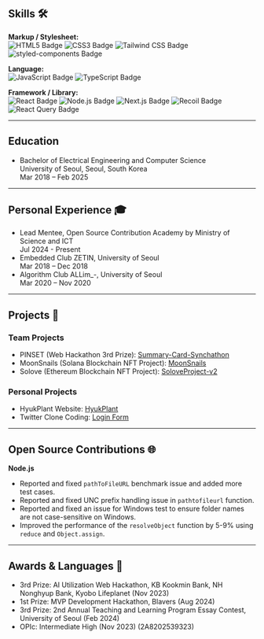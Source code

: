 ## Skills 🛠

**Markup / Stylesheet:**  
![HTML5 Badge](https://img.shields.io/badge/HTML5-E34F26?style=flat&logo=HTML5&logoColor=white) 
![CSS3 Badge](https://img.shields.io/badge/CSS3-1572B6?style=flat&logo=CSS3&logoColor=white) 
![Tailwind CSS Badge](https://img.shields.io/badge/Tailwind_CSS-38B2AC?style=flat&logo=tailwind-css&logoColor=white) 
![styled-components Badge](https://img.shields.io/badge/styled--components-DB7093?style=flat&logo=styled-components&logoColor=white)

**Language:**  
![JavaScript Badge](https://img.shields.io/badge/JavaScript-F7DF1E?style=flat&logo=JavaScript&logoColor=white) 
![TypeScript Badge](https://img.shields.io/badge/TypeScript-3178C6?style=flat&logo=TypeScript&logoColor=white) 

**Framework / Library:**  
![React Badge](https://img.shields.io/badge/React-61DAFB?style=flat&logo=React&logoColor=white) 
![Node.js Badge](https://img.shields.io/badge/Node.js-339933?style=flat&logo=Node.js&logoColor=white) 
![Next.js Badge](https://img.shields.io/badge/Next.js-000000?style=flat&logo=next.js&logoColor=white) 
![Recoil Badge](https://img.shields.io/badge/Recoil-3677E5?style=flat&logo=recoil&logoColor=white) 
![React Query Badge](https://img.shields.io/badge/React_Query-EF4444?style=flat&logo=react-query&logoColor=white)

---

## Education
- Bachelor of Electrical Engineering and Computer Science  
  University of Seoul, Seoul, South Korea  
  Mar 2018 – Feb 2025

---

## Personal Experience 🎓

- Lead Mentee, Open Source Contribution Academy by Ministry of Science and ICT  
  Jul 2024 - Present
- Embedded Club ZETIN, University of Seoul  
  Mar 2018 – Dec 2018
- Algorithm Club ALLim_-, University of Seoul  
  Mar 2020 – Nov 2020

---

## Projects 🚀

### Team Projects
- PINSET (Web Hackathon 3rd Prize): [Summary-Card-Synchathon](https://github.com/TaePoong719/Summary-Card-Synchathon)
- MoonSnails (Solana Blockchain NFT Project): [MoonSnails](https://github.com/TaePoong719/MoonSnails)
- Solove (Ethereum Blockchain NFT Project): [SoloveProject-v2](https://github.com/free-mint-nft/SoloveProject-v2)

### Personal Projects
- HyukPlant Website: [HyukPlant](https://github.com/EarlyRiser42/BrotherDentist)
- Twitter Clone Coding: [Login Form](https://github.com/LateEarlyRiser/login_form)

---

## Open Source Contributions 🌐
**Node.js**

- Reported and fixed `pathToFileURL` benchmark issue and added more test cases.
- Reported and fixed UNC prefix handling issue in `pathtofileurl` function.
- Reported and fixed an issue for Windows test to ensure folder names are not case-sensitive on Windows.
- Improved the performance of the `resolveObject` function by 5-9% using `reduce` and `Object.assign`.

---

## Awards & Languages 🏅
- 3rd Prize: AI Utilization Web Hackathon, KB Kookmin Bank, NH Nonghyup Bank, Kyobo Lifeplanet (Nov 2023)
- 1st Prize: MVP Development Hackathon, Blavers (Aug 2024)
- 3rd Prize: 2nd Annual Teaching and Learning Program Essay Contest, University of Seoul (Feb 2024)
- OPIc: Intermediate High (Nov 2023) (2A8202539323)
